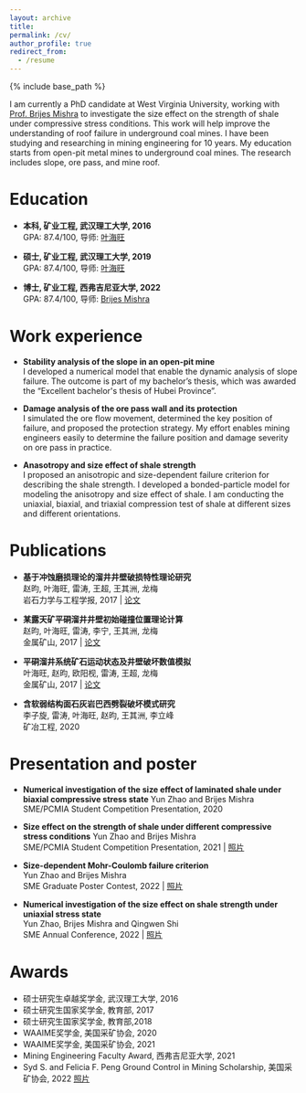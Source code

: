 ```yaml
---
layout: archive
title:
permalink: /cv/
author_profile: true
redirect_from:
  - /resume
---
```


{% include base_path %}
 
I am currently a PhD candidate at West Virginia University, working with [Prof. Brijes Mishra](https://faculty.utah.edu/u6040186-BRIJES_MISHRA/hm/index.hml) to investigate the size effect on the strength of shale under compressive stress conditions. This work will help improve the understanding of roof failure in underground coal mines. I have been studying and researching in mining engineering for 10 years. My education starts from open-pit metal mines to underground coal mines. The research includes slope, ore pass, and mine roof.

Education
======
* **本科, 矿业工程, 武汉理工大学, 2016**  
  GPA: 87.4/100, 导师: [叶海旺](http://sree.whut.edu.cn/yjsjy/dsdw/202201/t20220131_868105.shtml)  

* **硕士, 矿业工程, 武汉理工大学, 2019**  
  GPA: 87.4/100, 导师: [叶海旺](http://sree.whut.edu.cn/yjsjy/dsdw/202201/t20220131_868105.shtml)  
  
* **博士, 矿业工程, 西弗吉尼亚大学, 2022**  
  GPA: 87.4/100, 导师: [Brijes Mishra]((https://faculty.utah.edu/u6040186-BRIJES_MISHRA/hm/index.hml)) 

Work experience
======
* **Stability analysis of the slope in an open-pit mine**   
  I developed a numerical model that enable the dynamic analysis of slope failure. The outcome is part of my bachelor’s thesis, which was awarded the “Excellent bachelor's thesis of Hubei Province”.

* **Damage analysis of the ore pass wall and its protection**   
  I simulated the ore flow movement, determined the key position of failure, and proposed the protection strategy. My effort enables mining engineers easily to determine the failure position and damage severity on ore pass in practice.
  
* **Anasotropy and size effect of shale strength**  
  I proposed an anisotropic and size-dependent failure criterion for describing the shale strength. I developed a bonded-particle model for modeling the anisotropy and size effect of shale. I am conducting the uniaxial, biaxial, and triaxial compression test of shale at different sizes and different orientations. 
  


Publications
======
* **基于冲蚀磨损理论的溜井井壁破损特性理论研究**  
  赵昀, 叶海旺, 雷涛, 王超, 王其洲, 龙梅  
  岩石力学与工程学报, 2017 | [论文](http://cloud-yunzhao.github.io/files/Paper1.pdf)
 
* **某露天矿平硐溜井井壁初始碰撞位置理论计算**  
  赵昀, 叶海旺, 雷涛, 李宁, 王其洲, 龙梅  
  金属矿山, 2017 | [论文](http://cloud-yunzhao.github.io/files/Paper2.pdf)
 
* **平硐溜井系统矿石运动状态及井壁破坏数值模拟**  
  叶海旺, 赵昀, 欧阳枧, 雷涛, 王超, 龙梅   
  金属矿山, 2017 | [论文](http://cloud-yunzhao.github.io/files/Paper3.pdf)
  
* **含软弱结构面石灰岩巴西劈裂破坏模式研究**  
  李子旋, 雷涛, 叶海旺, 赵昀, 王其洲, 李立峰  
  矿冶工程, 2020
  
Presentation and poster
======
* **Numerical investigation of the size effect of laminated shale under biaxial compressive stress state**
  Yun Zhao and Brijes Mishra  
  SME/PCMIA Student Competition Presentation, 2020

* **Size effect on the strength of shale under different compressive stress conditions** 
  Yun Zhao and Brijes Mishra  
  SME/PCMIA Student Competition Presentation, 2021 | [照片](http://cloud-yunzhao.github.io/images/PCMIA2021.jpg)

* **Size-dependent Mohr-Coulomb failure criterion**  
  Yun Zhao and Brijes Mishra  
  SME Graduate Poster Contest, 2022 | [照片](http://cloud-yunzhao.github.io/images/Poster1.png)
 
* **Numerical investigation of the size effect on shale strength under uniaxial stress state**  
  Yun Zhao, Brijes Mishra and Qingwen Shi  
  SME Annual Conference, 2022 | [照片](http://cloud-yunzhao.github.io/images/Presentation1.png)
  
Awards
======
* 硕士研究生卓越奖学金, 武汉理工大学, 2016
* 硕士研究生国家奖学金, 教育部, 2017
* 硕士研究生国家奖学金, 教育部,2018
* WAAIME奖学金, 美国采矿协会, 2020
* WAAIME奖学金, 美国采矿协会, 2021
* Mining Engineering Faculty Award, 西弗吉尼亚大学, 2021
* Syd S. and Felicia F. Peng Ground Control in Mining Scholarship, 美国采矿协会, 2022 [照片](http://cloud-yunzhao.github.io/images/Award1.png)
